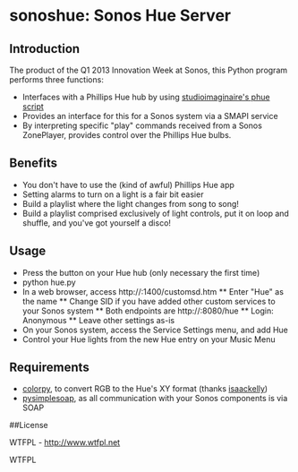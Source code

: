 # sonoshue: Sonos Hue Server

## Introduction

The product of the Q1 2013 Innovation Week at Sonos, this Python program performs three functions:
* Interfaces with a Phillips Hue hub by using [studioimaginaire's phue script](https://github.com/studioimaginaire/phue)
* Provides an interface for this for a Sonos system via a SMAPI service
* By interpreting specific "play" commands received from a Sonos ZonePlayer, provides control over the Phillips Hue bulbs.

## Benefits

* You don't have to use the (kind of awful) Phillips Hue app
* Setting alarms to turn on a light is a fair bit easier
* Build a playlist where the light changes from song to song!
* Build a playlist comprised exclusively of light controls, put it on loop and shuffle, and you've got yourself a disco!

## Usage

* Press the button on your Hue hub (only necessary the first time)
* python hue.py <hueHubIP>
* In a web browser, access http://<ZonePlayerIP>:1400/customsd.htm
** Enter "Hue" as the name
** Change SID if you have added other custom services to your Sonos system
** Both endpoints are http://<yourIP>:8080/hue
** Login: Anonymous
** Leave other settings as-is
* On your Sonos system, access the Service Settings menu, and add Hue
* Control your Hue lights from the new Hue entry on your Music Menu

## Requirements

* [colorpy](http://markkness.net/colorpy/ColorPy.html), to convert RGB to the Hue's XY format (thanks [isaackelly](https://github.com/issackelly/python-hue))
* [pysimplesoap](https://code.google.com/p/pysimplesoap/), as all communication with your Sonos components is via SOAP

##License

WTFPL - http://www.wtfpl.net

<a href="http://www.wtfpl.net/"><img src="http://www.wtfpl.net/wp-content/uploads/2012/12/wtfpl-badge-4.png" width="80" height="15" alt="WTFPL" /></a>
